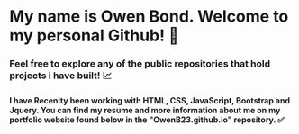 #  My name is Owen Bond. Welcome to my personal Github! 🎉

### Feel free to explore any of the public repositories that hold projects i have built! 📈

#### I have Recenlty been working with HTML, CSS, JavaScript, Bootstrap and Jquery. You can find my resume and more information about me on my portfolio website found below in the "OwenB23.github.io" repository. ✅

